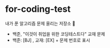 # for-coding-test
내가 푼 알고리즘 문제 올리는 저장소 💪
- 백준, "이것이 취업을 위한 코딩테스트다" 교재 문제
- 백준: [BJ] , 교재: [EX] + 문제 번호로 표시